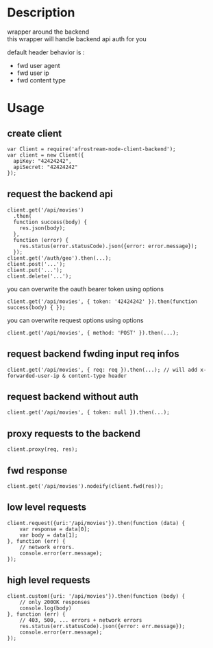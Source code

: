 # Description

wrapper around the backend  
this wrapper will handle backend api auth for you  
  
default header behavior is :   
 - fwd user agent  
 - fwd user ip  
 - fwd content type  

# Usage

## create client

```
var Client = require('afrostream-node-client-backend');
var client = new Client({
  apiKey: "42424242",
  apiSecret: "42424242"
});
```

## request the backend api

```
client.get('/api/movies')
  .then(
  function success(body) {
    res.json(body);
  },
  function (error) {
    res.status(error.statusCode).json({error: error.message});
  });
client.get('/auth/geo').then(...);
client.post('...');
client.put('...');
client.delete('...');
```

you can overwrite the oauth bearer token using options

```
client.get('/api/movies', { token: '42424242' }).then(function success(body) { });
```

you can overwrite request options using options 

```
client.get('/api/movies', { method: 'POST' }).then(...);
```

## request backend fwding input req infos

```
client.get('/api/movies', { req: req }).then(...); // will add x-forwarded-user-ip & content-type header
```

## request backend without auth

```
client.get('/api/movies', { token: null }).then(...);
```

## proxy requests to the backend

```
client.proxy(req, res);
```

## fwd response

```
client.get('/api/movies').nodeify(client.fwd(res));
```

## low level requests

```
client.request({uri:'/api/movies'}).then(function (data) {
    var response = data[0];
    var body = data[1];
}, function (err) {
    // network errors.
    console.error(err.message);
});
```

## high level requests

```
client.custom({uri: '/api/movies'}).then(function (body) {
    // only 200OK responses
    console.log(body)
}, function (err) {
    // 403, 500, ... errors + network errors
    res.status(err.statusCode).json({error: err.message});
    console.error(err.message);
});
```